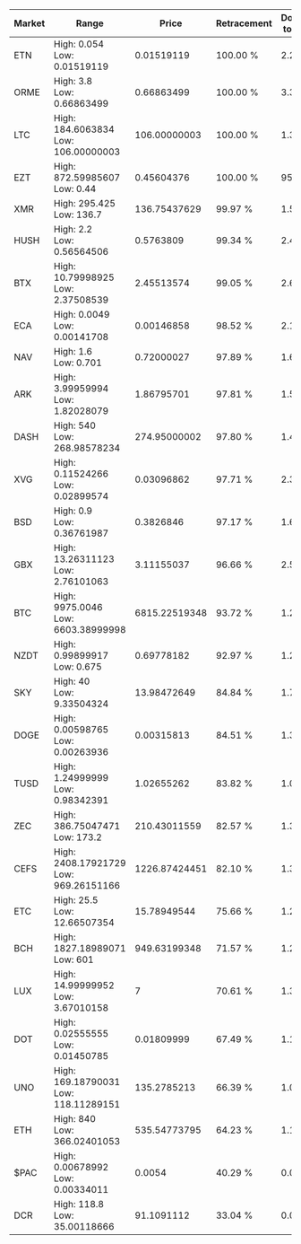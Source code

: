 | Market | Range | Price| Retracement | Doubles to 50% |
| --- | --- | --- | --- | --- |
| ETN | High: 0.054<br />Low: 0.01519119 | 0.01519119 | 100.00 % | 2.28 |
| ORME | High: 3.8<br />Low: 0.66863499 | 0.66863499 | 100.00 % | 3.34 |
| LTC | High: 184.6063834<br />Low: 106.00000003 | 106.00000003 | 100.00 % | 1.37 |
| EZT | High: 872.59985607<br />Low: 0.44 | 0.45604376 | 100.00 % | 957.19 |
| XMR | High: 295.425<br />Low: 136.7 | 136.75437629 | 99.97 % | 1.58 |
| HUSH | High: 2.2<br />Low: 0.56564506 | 0.5763809 | 99.34 % | 2.40 |
| BTX | High: 10.79998925<br />Low: 2.37508539 | 2.45513574 | 99.05 % | 2.68 |
| ECA | High: 0.0049<br />Low: 0.00141708 | 0.00146858 | 98.52 % | 2.15 |
| NAV | High: 1.6<br />Low: 0.701 | 0.72000027 | 97.89 % | 1.60 |
| ARK | High: 3.99959994<br />Low: 1.82028079 | 1.86795701 | 97.81 % | 1.56 |
| DASH | High: 540<br />Low: 268.98578234 | 274.95000002 | 97.80 % | 1.47 |
| XVG | High: 0.11524266<br />Low: 0.02899574 | 0.03096862 | 97.71 % | 2.33 |
| BSD | High: 0.9<br />Low: 0.36761987 | 0.3826846 | 97.17 % | 1.66 |
| GBX | High: 13.26311123<br />Low: 2.76101063 | 3.11155037 | 96.66 % | 2.57 |
| BTC | High: 9975.0046<br />Low: 6603.38999998 | 6815.22519348 | 93.72 % | 1.22 |
| NZDT | High: 0.99899917<br />Low: 0.675 | 0.69778182 | 92.97 % | 1.20 |
| SKY | High: 40<br />Low: 9.33504324 | 13.98472649 | 84.84 % | 1.76 |
| DOGE | High: 0.00598765<br />Low: 0.00263936 | 0.00315813 | 84.51 % | 1.37 |
| TUSD | High: 1.24999999<br />Low: 0.98342391 | 1.02655262 | 83.82 % | 1.09 |
| ZEC | High: 386.75047471<br />Low: 173.2 | 210.43011559 | 82.57 % | 1.33 |
| CEFS | High: 2408.17921729<br />Low: 969.26151166 | 1226.87424451 | 82.10 % | 1.38 |
| ETC | High: 25.5<br />Low: 12.66507354 | 15.78949544 | 75.66 % | 1.21 |
| BCH | High: 1827.18989071<br />Low: 601 | 949.63199348 | 71.57 % | 1.28 |
| LUX | High: 14.99999952<br />Low: 3.67010158 | 7 | 70.61 % | 1.33 |
| DOT | High: 0.02555555<br />Low: 0.01450785 | 0.01809999 | 67.49 % | 1.11 |
| UNO | High: 169.18790031<br />Low: 118.11289151 | 135.2785213 | 66.39 % | 1.06 |
| ETH | High: 840<br />Low: 366.02401053 | 535.54773795 | 64.23 % | 1.13 |
| $PAC | High: 0.00678992<br />Low: 0.00334011 | 0.0054 | 40.29 % | 0.00 |
| DCR | High: 118.8<br />Low: 35.00118666 | 91.1091112 | 33.04 % | 0.00 |
